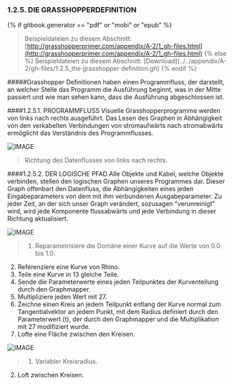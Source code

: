 ﻿### 1.2.5. DIE GRASSHOPPERDEFINITION
{% if gitbook.generator == "pdf" or "mobi" or "epub" %}
>Beispieldateien zu diesem Abschnitt: [http://grasshopperprimer.com/appendix/A-2/1_gh-files.html](http://grasshopperprimer.com/appendix/A-2/1_gh-files.html)
{% else %}
>Beispieldateien zu diesem Abschnitt: [Download](../../appendix/A-2/gh-files/1.2.5_the grasshopper definition.gh)
{% endif %}

#####Grasshopper Definitionen haben einen Programmfluss, der darstellt, an welcher Stelle das Programm die Ausführung beginnt, was in der Mitte passiert und wie man sehen kann, dass die Ausführung abgeschlossen ist.

####1.2.5.1. PROGRAMMFLUSS
Visuelle Grasshopperprogramme werden von links nach rechts ausgeführt. Das Lesen des Graphen in Abhängigkeit von den verkabelten Verbindungen von stromaufwärts nach stromabwärts ermöglicht das Verständnis des Programmflusses.

![IMAGE](images/1-2-5/1-2-5_001-program-flow.png)
>Richtung des Datenflusses von links nach rechts.

####1.2.5.2. DER LOGISCHE PFAD
Alle Objekte und Kabel, welche Objekte verbinden, stellen den logischen Graphen unseres Programmes dar. Dieser Graph offenbart den Datenfluss, die Abhängigkeiten eines jeden Eingabeparameters von dem mit ihm verbundenen Ausgabeparameter. Zu jeder Zeit, an der sich unser Graph verändert, sozusagen "verunreinigt" wird, wird jede Komponente flussabwärts und jede Verbindung in dieser Richtung aktualisiert.

![IMAGE](images/1-2-5/1-2-5_002-logical-graph.png)
>1. Reparametrisiere die Domäne einer Kurve auf die Werte von 0.0 bis 1.0.
2. Referenziere eine Kurve von Rhino.
3. Teile eine Kurve in 13 gleiche Teile.
4. Sende die Parameterwerte eines jeden Teilpunktes der Kurventeilung durch den Graphmapper.
5. Multipliziere jeden Wert mit 27. 
6. Zeichne einen Kreis an jedem Teilpunkt entlang der Kurve normal zum Tangentialvektor an jedem Punkt, mit dem Radius definiert durch den Parameterwert (t), der durch den Graphmapper und die Multiplikation mit 27 modifiziert wurde.
7. Lofte eine Fläche zwischen den Kreisen.

![IMAGE](images/1-2-5/1-2-5_003-lofted-variable-circles.png)
>1. Variabler Kreisradius.
2. Loft zwischen Kreisen.
